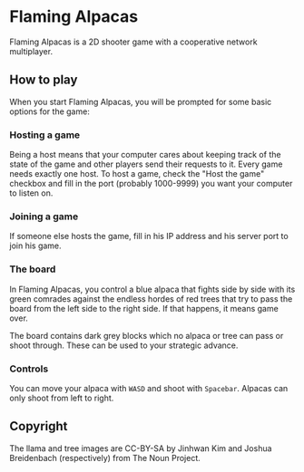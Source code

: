 # Flaming Alpacas

Flaming Alpacas is a 2D shooter game with a cooperative network multiplayer.

## How to play

When you start Flaming Alpacas, you will be prompted for some basic options for the game:

### Hosting a game

Being a host means that your computer cares about keeping track of the state of the game
and other players send their requests to it. Every game needs exactly one host. To host a
game, check the "Host the game" checkbox and fill in the port (probably 1000-9999) you want
your computer to listen on.

### Joining a game

If someone else hosts the game, fill in his IP address and his server port to join his game.

### The board

In Flaming Alpacas, you control a blue alpaca that fights side by side with its green
comrades against the endless hordes of red trees that try to pass the board from the left
side to the right side. If that happens, it means game over.

The board contains dark grey blocks which no alpaca or tree can pass or shoot through.
These can be used to your strategic advance.

### Controls

You can move your alpaca with `WASD` and shoot with `Spacebar`. Alpacas can only shoot
from left to right.

## Copyright

The llama and tree images are CC-BY-SA by Jinhwan Kim and Joshua Breidenbach 
(respectively) from The Noun Project.